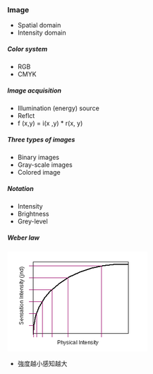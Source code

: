### Image

* Spatial domain
* Intensity domain

##### Color system

* RGB
* CMYK

##### Image acquisition

* Illumination \(energy\)  source
* Reflct
* f \(x,y\) = i\(x ,y\)  \* r\(x, y\) 

##### Three  types  of  images

* Binary  images
* Gray-scale images
* Colored image

##### Notation

* Intensity
* Brightness
* Grey-level



##### Weber law

![](/assets/download.gif)

* 強度越小感知越大



